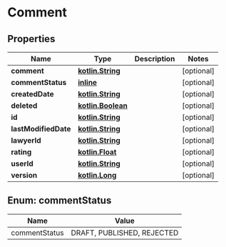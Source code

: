 # Comment

## Properties
Name | Type | Description | Notes
------------ | ------------- | ------------- | -------------
**comment** | [**kotlin.String**](.md) |  |  [optional]
**commentStatus** | [**inline**](#CommentStatusEnum) |  |  [optional]
**createdDate** | [**kotlin.String**](.md) |  |  [optional]
**deleted** | [**kotlin.Boolean**](.md) |  |  [optional]
**id** | [**kotlin.String**](.md) |  |  [optional]
**lastModifiedDate** | [**kotlin.String**](.md) |  |  [optional]
**lawyerId** | [**kotlin.String**](.md) |  |  [optional]
**rating** | [**kotlin.Float**](.md) |  |  [optional]
**userId** | [**kotlin.String**](.md) |  |  [optional]
**version** | [**kotlin.Long**](.md) |  |  [optional]

<a name="CommentStatusEnum"></a>
## Enum: commentStatus
Name | Value
---- | -----
commentStatus | DRAFT, PUBLISHED, REJECTED
